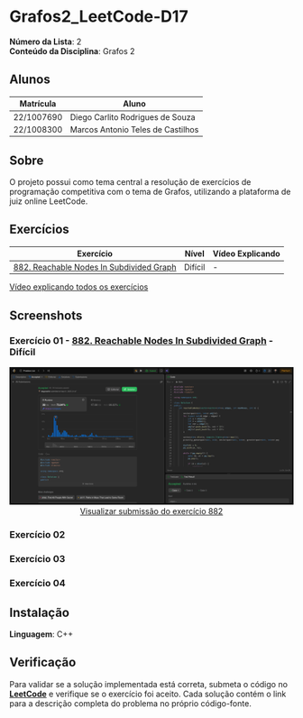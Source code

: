 # Grafos2_LeetCode-D17

**Número da Lista**: 2<br>
**Conteúdo da Disciplina**: Grafos 2<br>

## Alunos
|Matrícula | Aluno |
| -- | -- |
| 22/1007690  |  Diego Carlito Rodrigues de Souza  |
| 22/1008300  |  Marcos Antonio Teles de Castilhos |

## Sobre 
O projeto possui como tema central a resolução de exercícios de programação competitiva com o tema de Grafos, utilizando a plataforma de juiz online LeetCode.

## Exercícios

| Exercício | Nível  | Vídeo Explicando |
|---------|--------|------------------|
| [882. Reachable Nodes In Subdivided Graph](https://leetcode.com/problems/reachable-nodes-in-subdivided-graph/description/) | Difícil | - |

[Vídeo explicando todos os exercícios]()

## Screenshots

### Exercício 01 - [882. Reachable Nodes In Subdivided Graph](https://github.com/projeto-de-algoritmos-2025/Grafos2_LeetCode-D17/blob/master/882_Reachable_Nodes_In_Subdivided_Graph/solution.cpp) - Difícil

<div align="center">
  <img src="882_Reachable_Nodes_In_Subdivided_Graph/image.png" alt="Submissão LeetCode 882" />
  <br/>
  <a href="https://leetcode.com/problems/reachable-nodes-in-subdivided-graph/submissions/1778556100">
    Visualizar submissão do exercício 882
  </a>
</div>

### Exercício 02

### Exercício 03

### Exercício 04

## Instalação 
**Linguagem**: C++<br>

## Verificação

Para validar se a solução implementada está correta, submeta o código no **[LeetCode](https://leetcode.com/)** e verifique se o exercício foi aceito. Cada solução contém o link para a descrição completa do problema no próprio código-fonte.
